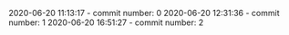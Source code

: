 2020-06-20 11:13:17 - commit number: 0
2020-06-20 12:31:36 - commit number: 1
2020-06-20 16:51:27 - commit number: 2
